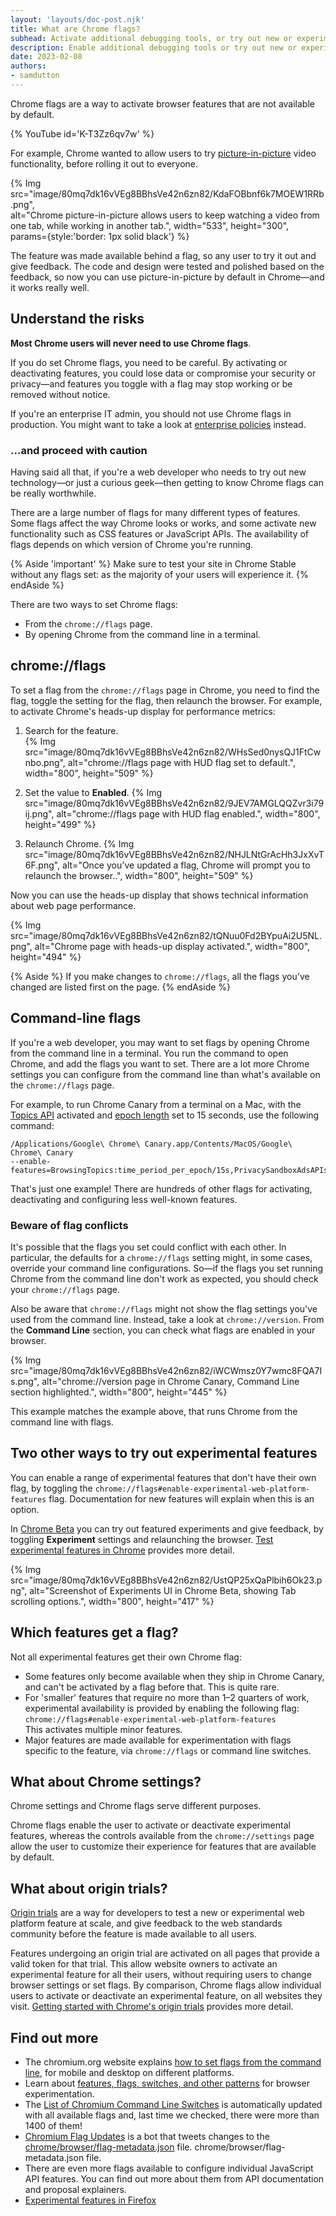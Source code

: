 ```yaml
---
layout: 'layouts/doc-post.njk'
title: What are Chrome flags?
subhead: Activate additional debugging tools, or try out new or experimental features.
description: Enable additional debugging tools or try out new or experimental features in Chrome. 
date: 2023-02-08
authors:
- samdutton
---
```


Chrome flags are a way to activate browser features that are not available by default.

{% YouTube
id='K-T3Zz6qv7w'
%}

For example, Chrome wanted to allow users to try [picture-in-picture](/blog/watch-video-using-picture-in-picture/) video functionality, before rolling it out to everyone.

{% Img src="image/80mq7dk16vVEg8BBhsVe42n6zn82/KdaFOBbnf6k7MOEW1RRb.png",  
  alt="Chrome picture-in-picture allows users to keep watching a video from one tab, while working
in another tab.", width="533", height="300", params={style:'border: 1px solid black'} %}

The feature was made available behind a flag, so any user to try it out and give feedback. The code
and design were tested and polished based on the feedback, so now you can use picture-in-picture by
default in Chrome—and it works really well.


## Understand the risks

**Most Chrome users will never need to use Chrome flags**.

If you do set Chrome flags, you need to be careful. By activating or deactivating features, you
could lose data or compromise your security or privacy—and features you toggle with a flag may stop
working or be removed without notice.

If you're an enterprise IT admin, you should not use Chrome flags in production. You might want to
take a look at [enterprise policies](https://chromeenterprise.google/policies/) instead. 

### ...and proceed with caution

Having said all that, if you're a web developer who needs to try out new technology—or just a
curious geek—then getting to know Chrome flags can be really worthwhile.

There are a large number of flags for many different types of features. Some flags affect the way
Chrome looks or works, and some activate new functionality such as CSS features or JavaScript APIs.
The availability of flags depends on which version of Chrome you're running.

{% Aside 'important' %}
Make sure to test your site in Chrome Stable without any flags set: as the majority of your users
will experience it.
{% endAside %}

There are two ways to set Chrome flags:
- From the `chrome://flags` page.
- By opening Chrome from the command line in a terminal.

## chrome://flags

To set a flag from the `chrome://flags` page in Chrome, you need to find the flag, toggle the setting
for the flag, then relaunch the browser.
For example, to activate Chrome's heads-up display for performance metrics:

1. Search for the feature.  
{% Img src="image/80mq7dk16vVEg8BBhsVe42n6zn82/WHsSed0nysQJ1FtCwnbo.png", alt="chrome://flags page
with HUD flag set to default.", width="800", height="509" %}

2. Set the value to **Enabled**.
{% Img src="image/80mq7dk16vVEg8BBhsVe42n6zn82/9JEV7AMGLQQZvr3i79ij.png", alt="chrome://flags page
with HUD flag enabled.", width="800", height="499" %}

3. Relaunch Chrome.
{% Img src="image/80mq7dk16vVEg8BBhsVe42n6zn82/NHJLNtGrAcHh3JxXvT6F.png", alt="Once you've updated a
flag, Chrome will prompt you to relaunch the browser..", width="800", height="509" %}

Now you can use the heads-up display that shows technical information about web page performance.  
  
{% Img src="image/80mq7dk16vVEg8BBhsVe42n6zn82/tQNuu0Fd2BYpuAi2U5NL.png", alt="Chrome page with
heads-up display activated.", width="800", height="494" %}

{% Aside %}
If you make changes to `chrome://flags`, all the flags you've changed are listed first on the
page.
{% endAside %}

## Command-line flags

If you're a web developer, you may want to set flags by opening Chrome from the command line in a
terminal. You run the command to open Chrome, and add the flags you want to set. There are a lot
more Chrome settings you can configure from the command line than what's available on the
`chrome://flags` page. 

For example, to run Chrome Canary from a terminal on a Mac, with the [Topics
API](/docs/privacy-sandbox/topics/) activated and [epoch
length](/docs/privacy-sandbox/topics/#epoch) set to 15 seconds, use the
following command:

``` text
/Applications/Google\ Chrome\ Canary.app/Contents/MacOS/Google\ Chrome\ Canary
--enable-features=BrowsingTopics:time_period_per_epoch/15s,PrivacySandboxAdsAPIsOverride,PrivacySandboxSettings3,OverridePrivacySandboxSettingsLocalTesting  
```

That's just one example! There are hundreds of other flags for activating, deactivating and
configuring less well-known features.

### Beware of flag conflicts 

It's possible that the flags you set could conflict with each other. In particular, the defaults for
a `chrome://flags` setting might, in some cases, override your command line configurations. So—if
the flags you set running Chrome from the command line don't work as expected, you should check your
`chrome://flags` page.  

Also be aware that `chrome://flags` might not show the flag settings you've used from the
command line. Instead, take a look at `chrome://version`. From the **Command Line** section,
you can check what flags are enabled in your browser.

{% Img src="image/80mq7dk16vVEg8BBhsVe42n6zn82/iWCWmsz0Y7wmc8FQA7Is.png", alt="chrome://version page
in Chrome Canary, Command Line section highlighted.", width="800", height="445" %}

This example matches the example above, that runs Chrome from the command line with flags.

## Two other ways to try out experimental features

You can enable a range of experimental features that don't have their own flag, by toggling the
`chrome://flags#enable-experimental-web-platform-features` flag. Documentation for new features will
explain when this is an option.

In [Chrome Beta](https://www.google.com/intl/en_uk/chrome/beta/) you can try out featured
experiments and give feedback, by toggling **Experiment** settings and relaunching the browser.
[Test experimental features in Chrome](https://support.google.com/chrome/answer/10612145?hl=en-GB)
provides more detail.

{% Img src="image/80mq7dk16vVEg8BBhsVe42n6zn82/UstQP25xQaPlbih6Ok23.png",
  alt="Screenshot of Experiments UI in Chrome Beta, showing Tab scrolling options.",
  width="800", height="417" %}

## Which features get a flag?

Not all experimental features get their own Chrome flag:
* Some features only become available when they ship in Chrome Canary, and can't be activated by a
flag before that. This is quite rare.
* For 'smaller' features that require no more than 1–2 quarters of work, experimental availability
is provided by enabling the following flag: <br>
`chrome://flags#enable-experimental-web-platform-features`<br>
This activates multiple minor features.
* Major features are made available for experimentation with flags specific to the feature, via `chrome://flags` or command line switches.

## What about Chrome settings?

Chrome settings and Chrome flags serve different purposes.

Chrome flags enable the user to activate or deactivate experimental features, whereas the controls
available from the `chrome://settings` page allow the user to customize their experience for features
that are available by default.

## What about origin trials?

[Origin trials](/docs/web-platform/origin-trials/) are a way for
developers to test a new or experimental web platform feature at scale, and give feedback to the web
standards community before the feature is made available to all users.

Features undergoing an origin trial are activated on all pages that provide a valid token for that
trial. This allow website owners to activate an experimental feature for all their users, without
requiring users to change browser settings or set flags. By comparison, Chrome flags allow
individual users to activate or deactivate an experimental feature, on all websites they visit.
[Getting started with Chrome's origin trials](/docs/web-platform/origin-trials/)
provides more detail.

## Find out more 

- The chromium.org website explains
[how to set flags from the command line](https://www.chromium.org/developers/how-tos/run-chromium-with-flags/),
for mobile and desktop on different platforms.
- Learn about
[features, flags, switches, and other patterns](https://chromium.googlesource.com/chromium/src/+/main/docs/configuration.md)
for browser experimentation.
- The
[List of Chromium Command Line Switches](https://peter.sh/experiments/chromium-command-line-switches/)
is automatically updated with all available flags and, last time we checked, there were more
than 1400 of them!
- [Chromium Flag Updates](https://twitter.com/ChromiumFlags) is a bot that tweets changes to the [chrome/browser/flag-metadata.json](https://chromium.googlesource.com/chromium/src/+/master/chrome/browser/flag-metadata.json) file.
 chrome/browser/flag-metadata.json file.
- There are even more flags available to configure individual JavaScript API features. You can
find out more about them from API documentation and proposal explainers.
- [Experimental features in Firefox](https://developer.mozilla.org/docs/Mozilla/Firefox/Experimental_features)
